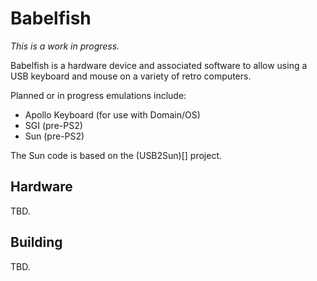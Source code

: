 Babelfish
=========

_This is a work in progress._

Babelfish is a hardware device and associated software to allow using a USB keyboard and mouse on a variety of retro computers.

Planned or in progress emulations include:

* Apollo Keyboard (for use with Domain/OS)
* SGI (pre-PS2)
* Sun (pre-PS2)

The Sun code is based on the (USB2Sun)[] project.

## Hardware

TBD.

## Building

TBD.